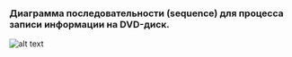 ### Диаграмма последовательности (sequence) для процесса записи информации на DVD-диск.
![alt text](https://www.plantuml.com/plantuml/png/xPRFYjDG5CRtUOh3h1Ji2xYG0V-0Et5Gbo5aRZMOISjDkd1dLLHmS262EyKtoDI9Xd6QliAvR-HtaexfJTBG3XHXSD6aDpVdTxvppXUI_JZnT38v2XrdZ3-17uozAA4z_iO5_pR7_0ld6QVc5MUotYClfaUnqetRFtDkfdnMRZzK_aWVklUZuKWVUKamYffiyxAaPZYVSKg8dE722NwdFCVn1nV4vzYV8czQGcy_K_vpzvvMoZqOUxvg83-P3xmGoOZFyCiv8sXFSL64vOHhAG5VotoWj0XqAxb1z7GJP2aQa3TOGhfvYtDkuHuh7Gm3lwlkBnTwp34XRWvA0Thv1OVCQwXR8CLxaLjYd-WWKUuTB_7SWudlgpWUJiBmHOFy5H4vduYalh9hu5sjHxeFqbcenIvfgzKkeOxOWmQtEdn0DwbkWfYgin7ceotxsdMdZKA2bYU0jxoLIuAskxBQMuMTYJFayiA4-7kl8vjHyhUejWHgtacCGqHjYP3TCXvqMswhTDUzngBP4A3R7C0xRLZowtcMFQwwb6wLoO8YsJfp8j-sNgyIhGKEUYf3fchU82qxjv3oa4V6DGLQXR7QUgPOPzlCTVN9WguDdycgS2jsS5cFB4GiTZEICKiQB7Avf-hvBdrpfPooV9jXMwh5BHd_v5CSvsk7lvhhaXve8lwz5VvRmPOqQtmIf3Taa0L9J0Kf_WuyN_CExUdDHYxgX5vzS-tc_TJ_6MBRhTYntQ93nzd74H_ZVm00)
